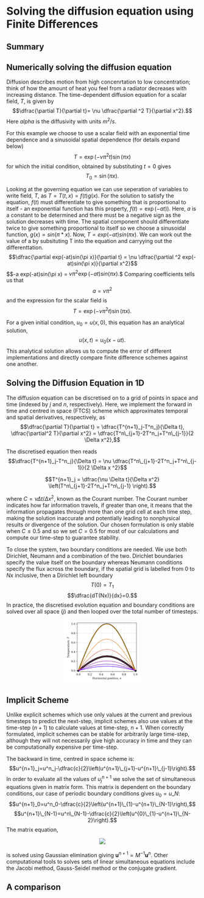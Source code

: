 # Solving the diffusion equation using Finite Differences

## Summary



## Numerically solving the diffusion equation
Diffusion describes motion from high concenrtation to low concentration; think of how the amount of heat you feel from a radiator decreases with increasing distance. The time-dependent diffusion equation for a scalar field, $T$, is given by
$$\dfrac{\partial T}{\partial t}= \nu \dfrac{\partial ^2 T}{\partial x^2}.$$
Here $alpha$ is the diffusivity with units $m^2/s$.

For this example we choose to use a scalar field with an exponential time dependence and a sinusoidal spatial dependence (for details expand below) 
$$T=\exp(-\nu \pi^2 t)\sin(\pi x)$$
for which the initial condition, obtained by substituting $t=0$ gives
$$T_0=\sin(\pi x).$$


Looking at the governing equation we can use seperation of variables to write field, $T$, as $T=T(t,x)=f(t)g(x)$. For the solution to satisfy the equation, $f(t)$ must differentiate to give something that is proportional to itself - an exponential function has this property, $f(t)=\exp(-at))$. Here, $a$ is a constant to be determined and there must be a negative sign as the solution decreases with time. The spatial component should differentiate twice to give something proportional to itself so we choose a sinusoidal function, $g(x) = sin(\pi * x)$. Now, $T=exp(-at)sin(\pi x)$. We can work out the value of a by subsituting T into the equation and carryying out the differenttation.
$$\dfrac{\partial exp(-at)sin(\pi x)}{\partial t} = \nu \dfrac{\partial ^2 exp(-at)sin(\pi x)}{\partial x^2}$$
$$-a exp(-at)sin(\pi x) = $\nu \pi^2 \exp(-at)sin(\pi x).$$
Comparing coefficients tells us that
$$a=\nu \pi^2$$
and the expression for the scalar field is
$$T=\exp(-\nu \pi^2 t)\sin(\pi x).$$

For a given initial condition, $u_0=u(x,0)$, this equation has an analytical solution,
$$u(x,t)=u_0(x-ut).$$
This analytical solution allows us to compute the error of different implementations and directly compare finite difference schemes against one another.

## Solving the Diffusion Equation in 1D
The diffusion equation can be discretised on to a grid of points in space and time (indexed by $j$ and $n$, respectively). Here, we implement the forward in time and centred in space (FTCS) scheme which approximates temporal and spatial derivatives, respectively, as
$$\dfrac{\partial T}{\partial t} = \dfrac{T^{n+1}_j-T^n_j}{\Delta t}, \dfrac{\partial^2 T}{\partial x^2} = \dfrac{T^n\_{j+1}-2T^n_j+T^n\_{j-1}}{2 \Delta x^2},$$

The discretised equation then reads
$$\dfrac{T^{n+1}_j-T^n_j}{\Delta t} = \nu \dfrac{T^n\_{j+1}-2T^n_j+T^n\_{j-1}}{2 \Delta x ^2}$$

$$T^{n+1}_j = \dfrac{\nu \Delta t}{\Delta x^2} \left(T^n\_{j+1}-2T^n_j+T^n\_{j-1} \right).$$

where $C = \nu \Delta t/ \Delta x^2$, known as the Courant number. The Courant number indicates how far information travels, if greater than one, it means that the information propagates through more than one grid cell at each time step, making the solution inaccurate and potentially leading to nonphysical results or divergence of the solution. Our chosen formulation is only stable when $C \leq 0.5$ and so we set $C=0.5$ for most of our calculations and compute our time-step to guarantee stability.
 
To close the system, two boundary conditions are needed. We use both Dirichlet, Neumann and a combination of the two. Dirichlet boundaries specify the value itself on the boundary whereas Neumann conditions specify the flux across the boundary, if the spatial grid is labelled from 0 to $Nx$ inclusive, then a Dirichlet left boundary 
$$T(0) = T_1$$
$$\dfrac{dT(Nx)}{dx}=0.$$
In practice, the discretised evolution equation and boundary conditions are solved over all space $(j)$ and then looped over the total number of timesteps.

<p align="center">
  <img src="diff_sinIC.png" width="200">
</p>


## Implicit Scheme
Unlike explicit schemes which use only values at the current and previous timesteps to predict the next-step, implicit schemes also use values at the time-step $(n+1)$ to calculate values at time-step, $n+1$. When correctly formulated, implicit schemes can be stable for arbitrarily large time-step, although they will not necessarily give high accuracy in time and they can be computationally expensive per time-step. 

The backward in time, centred in space scheme is:
$$u^{n+1}_j=u^n_j-\dfrac{c}{2}\left(u^{n+1}\_{j+1}-u^{n+1}\_{j-1}\right).$$
In order to evaluate all the values of $u_j^{n+1}$ we solve the set of simultaneous equations given in matrix form. This matrix is dependent on the boundary conditions, our case of periodic boundary conditions gives $u_0=u\_{N}$:
$$u^{n+1}_0=u^n_0-\dfrac{c}{2}\left(u^{n+1}\_{1}-u^{n+1}\_{N-1}\right),$$
$$u^{n+1}\_{N-1}=u^n\_{N-1}-\dfrac{c}{2}\left(u^{0}\_{1}-u^{n+1}\_{N-2}\right).$$
The matrix equation,

<p align="center">
  <img src="linearsystem.png" />
</p>

is solved using Gaussian elimination giving $\boldsymbol{u}^{n+1}=M^{-1}\boldsymbol{u}^n$. Other computational tools to solves sets of linear simultaneous equations include the Jacobi method, Gauss-Seidel method or the conjugate gradient.

## A comparison

